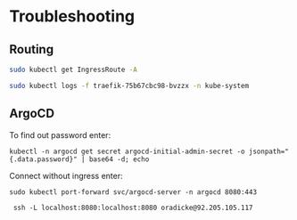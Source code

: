 Troubleshooting
===============


Routing
-------

```bash
sudo kubectl get IngressRoute -A
```

```bash
sudo kubectl logs -f traefik-75b67cbc98-bvzzx -n kube-system
```

ArgoCD
------

To find out password enter:

```
kubectl -n argocd get secret argocd-initial-admin-secret -o jsonpath="{.data.password}" | base64 -d; echo
```

Connect without ingress enter:

```
sudo kubectl port-forward svc/argocd-server -n argocd 8080:443
```

```
 ssh -L localhost:8080:localhost:8080 oradicke@92.205.105.117
```